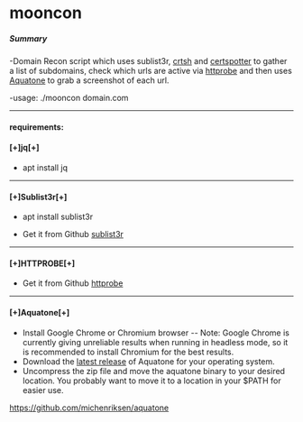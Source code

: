# mooncon

##### Summary
-Domain Recon script which uses sublist3r, [crtsh](https://crt.sh/) and [certspotter](https://certspotter.com) to gather a list of subdomains, check which urls are active via [httprobe](github.com/tomnomnom/httprobe) and then uses [Aquatone](https://github.com/michenriksen/aquatone) to grab a screenshot of each url.

-usage: ./mooncon domain.com

--------------------

#### requirements:

#### [+]jq[+]

- apt install jq

--------------------

#### [+]Sublist3r[+]

- apt install sublist3r

- Get it from Github [sublist3r](https://github.com/aboul3la/Sublist3r.git)

--------------------

#### [+]HTTPROBE[+]

- Get it from Github [httprobe](github.com/tomnomnom/httprobe)

--------------------

#### [+]Aquatone[+]

- Install Google Chrome or Chromium browser -- Note: Google Chrome is currently giving unreliable results when running in headless mode, so it is recommended to install Chromium for the best results.
- Download the [latest release](https://github.com/michenriksen/aquatone/releases/latest) of Aquatone for your operating system. 
- Uncompress the zip file and move the aquatone binary to your desired location. You probably want to move it to a location in your $PATH for easier use.

https://github.com/michenriksen/aquatone


